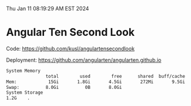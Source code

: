 Thu Jan 11 08:19:29 AM EST 2024

# Angular Ten Second Look

Code: https://github.com/kusl/angulartensecondlook

Deployment: https://github.com/angularten/angularten.github.io

```bash
System Memory
               total        used        free      shared  buff/cache   available
Mem:            15Gi       1.8Gi       4.5Gi       272Mi       9.5Gi        13Gi
Swap:          8.0Gi          0B       8.0Gi
System Storage
1.2G	.
